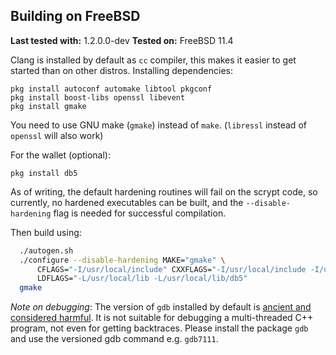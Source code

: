 Building on FreeBSD
--------------------

**Last tested with:** 1.2.0.0-dev
**Tested on:** FreeBSD 11.4

Clang is installed by default as `cc` compiler, this makes it easier to get
started than on other distros. Installing dependencies:

    pkg install autoconf automake libtool pkgconf
    pkg install boost-libs openssl libevent
    pkg install gmake

You need to use GNU make (`gmake`) instead of `make`.
(`libressl` instead of `openssl` will also work)

For the wallet (optional):

    pkg install db5

As of writing, the default hardening routines will fail on the scrypt code, so
currently, no hardened executables can be built, and the `--disable-hardening`
flag is needed for successful compilation.

Then build using:

```bash
  ./autogen.sh
  ./configure --disable-hardening MAKE="gmake" \
      CFLAGS="-I/usr/local/include" CXXFLAGS="-I/usr/local/include -I/usr/local/include/db5" \
      LDFLAGS="-L/usr/local/lib -L/usr/local/lib/db5"
  gmake
```

*Note on debugging*: The version of `gdb` installed by default is [ancient and considered harmful](https://wiki.freebsd.org/GdbRetirement).
It is not suitable for debugging a multi-threaded C++ program, not even for getting backtraces. Please install the package `gdb` and
use the versioned gdb command e.g. `gdb7111`.
